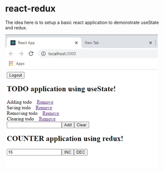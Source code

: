 # react-redux
The idea here is to setup a basic react application to demonstrate useState and redux.

<img src="Application.jpg" />
